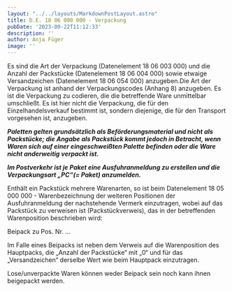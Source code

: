 ```yaml
---
layout: "../../layouts/MarkdownPostLayout.astro"
title: D.E. 18 06 000 000 - Verpackung
pubDate: '2023-09-22T11:12:33'
description: ''
author: Anja Füger
image: ''
---
```


Es sind die Art der Verpackung (Datenelement 18 06 003 000) und die Anzahl der Packstücke (Datenelement 18 06 004 000) sowie etwaige Versandzeichen (Datenelement 18 06 054 000) anzugeben.Die Art der Verpackung ist anhand der Verpackungscodes (Anhang 8) anzugeben. Es ist die Verpackung zu codieren, die die betreffende Ware unmittelbar umschließt. Es ist hier nicht die Verpackung, die für den Einzelhandelsverkauf bestimmt ist, sondern diejenige, die für den Transport vorgesehen ist, anzugeben.

***Paletten gelten grundsätzlich als Beförderungsmaterial und nicht als Packstücke; die Angabe als Packstück kommt jedoch in Betracht, wenn Waren sich auf einer eingeschweißten Palette befinden oder die Ware nicht anderweitig verpackt ist.***

***Im Postverkehr ist je Paket eine Ausfuhranmeldung zu erstellen und die Verpackungsart „PC“(= Paket) anzumelden.***

Enthält ein Packstück mehrere Warenarten, so ist beim Datenelement 18 05 000 000 - Warenbezeichnung der weiteren Positionen der Ausfuhranmeldung der nachstehende Vermerk einzutragen, wobei auf das Packstück zu verweisen ist (Packstückverweis), das in der betreffenden Warenposition beschrieben wird:

Beipack zu Pos. Nr. ...

Im Falle eines Beipacks ist neben dem Verweis auf die Warenposition des Hauptpacks, die „Anzahl der Packstücke“ mit „0“ und für das „Versandzeichen“ derselbe Wert wie beim Hauptpack einzutragen.

Lose/unverpackte Waren können weder Beipack sein noch kann ihnen beigepackt werden.